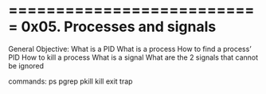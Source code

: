 ===========================
0x05. Processes and signals
===========================

General Objective:
What is a PID
What is a process
How to find a process’ PID
How to kill a process
What is a signal
What are the 2 signals that cannot be ignored

commands:
ps
pgrep
pkill
kill
exit
trap

